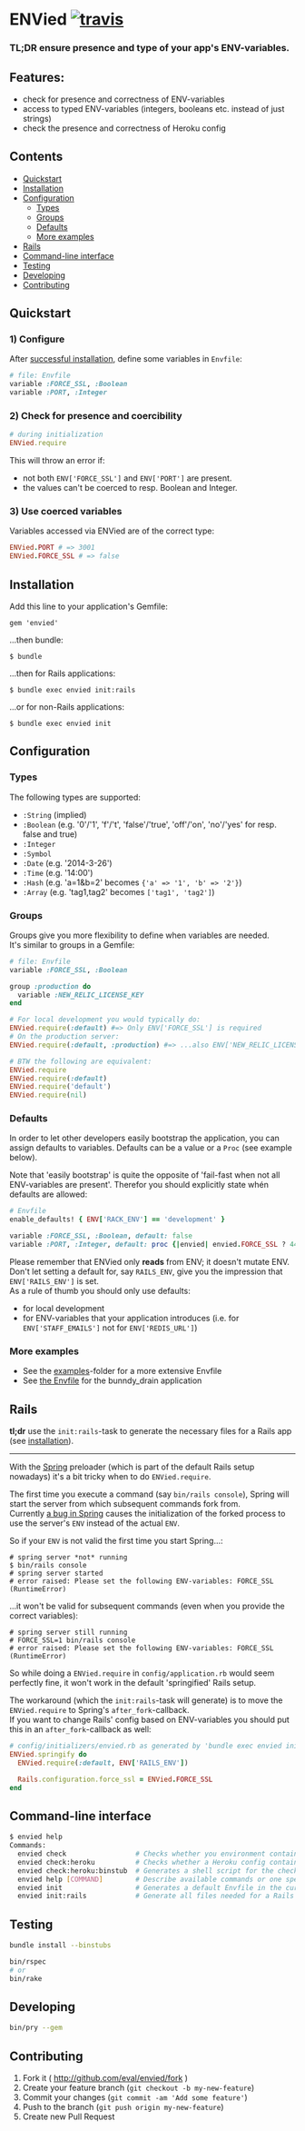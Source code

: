 # ENVied [![travis](https://secure.travis-ci.org/eval/envied.png?branch=master)](https://secure.travis-ci.org/#!/eval/envied)

### TL;DR ensure presence and type of your app's ENV-variables.

## Features:

* check for presence and correctness of ENV-variables
* access to typed ENV-variables (integers, booleans etc. instead of just strings)
* check the presence and correctness of Heroku config

## Contents

* [Quickstart](#quickstart)
* [Installation](#installation)
* [Configuration](#configuration)
  * [Types](#types)
  * [Groups](#groups)
  * [Defaults](#defaults)
  * [More examples](#more-examples)
* [Rails](#rails)
* [Command-line interface](#command-line-interface)
* [Testing](#testing)
* [Developing](#developing)
* [Contributing](#contributing)

## Quickstart

### 1) Configure

After [successful installation](#installation), define some variables in `Envfile`:

```ruby
# file: Envfile
variable :FORCE_SSL, :Boolean
variable :PORT, :Integer
```

### 2) Check for presence and coercibility

```ruby
# during initialization
ENVied.require
```

This will throw an error if:
* not both `ENV['FORCE_SSL']` and `ENV['PORT']` are present.
* the values can't be coerced to resp. Boolean and Integer.

### 3) Use coerced variables

Variables accessed via ENVied are of the correct type:

```ruby
ENVied.PORT # => 3001
ENVied.FORCE_SSL # => false
```

## Installation

Add this line to your application's Gemfile:

    gem 'envied'

...then bundle:

    $ bundle

...then for Rails applications:

    $ bundle exec envied init:rails

...or for non-Rails applications:

    $ bundle exec envied init

## Configuration

### Types

The following types are supported:

* `:String` (implied)
* `:Boolean` (e.g. '0'/'1', 'f'/'t', 'false'/'true', 'off'/'on', 'no'/'yes' for resp. false and true)
* `:Integer`
* `:Symbol`
* `:Date` (e.g. '2014-3-26')
* `:Time` (e.g. '14:00')
* `:Hash` (e.g. 'a=1&b=2' becomes `{'a' => '1', 'b' => '2'}`)
* `:Array` (e.g. 'tag1,tag2' becomes `['tag1', 'tag2']`)

### Groups

Groups give you more flexibility to define when variables are needed.  
It's similar to groups in a Gemfile:

```ruby
# file: Envfile
variable :FORCE_SSL, :Boolean

group :production do
  variable :NEW_RELIC_LICENSE_KEY
end
```

```ruby
# For local development you would typically do:
ENVied.require(:default) #=> Only ENV['FORCE_SSL'] is required
# On the production server:
ENVied.require(:default, :production) #=> ...also ENV['NEW_RELIC_LICENSE_KEY'] is required

# BTW the following are equivalent:
ENVied.require
ENVied.require(:default)
ENVied.require('default')
ENVied.require(nil)
```

### Defaults

In order to let other developers easily bootstrap the application, you can assign defaults to variables.
Defaults can be a value or a `Proc` (see example below).

Note that 'easily bootstrap' is quite the opposite of 'fail-fast when not all ENV-variables are present'. Therefor you should explicitly state whén defaults are allowed:

```ruby
# Envfile
enable_defaults! { ENV['RACK_ENV'] == 'development' }

variable :FORCE_SSL, :Boolean, default: false
variable :PORT, :Integer, default: proc {|envied| envied.FORCE_SSL ? 443 : 80 }
```

Please remember that ENVied only **reads** from ENV; it doesn't mutate ENV.
Don't let setting a default for, say `RAILS_ENV`, give you the impression that `ENV['RAILS_ENV']` is set.  
As a rule of thumb you should only use defaults:
* for local development
* for ENV-variables that your application introduces (i.e. for `ENV['STAFF_EMAILS']` not for `ENV['REDIS_URL']`)

### More examples

* See the [examples](/examples)-folder for a more extensive Envfile
* See [the Envfile](https://github.com/eval/bunny_drain/blob/c54d7d977afb5e23a92da7a2fd0d39f6a7e29bf1/Envfile) for the bunndy_drain application

## Rails

**tl;dr** use the `init:rails`-task to generate the necessary files for a Rails app (see [installation](#installation)).

---

With the [Spring](https://github.com/rails/spring) preloader (which is part of the default Rails setup nowadays) it's a bit tricky when to do `ENVied.require`.

The first time you execute a command (say `bin/rails console`), Spring will start the server from which subsequent commands fork from.  
Currently [a bug in Spring](https://github.com/rails/spring/pull/267#issue-28580171) causes the initialization of the forked process to use the server's `ENV` instead of the actual `ENV`.  

So if your `ENV` is not valid the first time you start Spring...:

    # spring server *not* running
    $ bin/rails console
    # spring server started
    # error raised: Please set the following ENV-variables: FORCE_SSL (RuntimeError)

...it won't be valid for subsequent commands (even when you provide the correct variables):

    # spring server still running
    # FORCE_SSL=1 bin/rails console
    # error raised: Please set the following ENV-variables: FORCE_SSL (RuntimeError)

So while doing a `ENVied.require` in `config/application.rb` would seem perfectly fine, it won't work in the default 'springified' Rails setup.

The workaround (which the `init:rails`-task will generate) is to move the `ENVied.require` to Spring's `after_fork`-callback.  
If you want to change Rails' config based on ENV-variables you should put this in an `after_fork`-callback as well:

```ruby
# config/initializers/envied.rb as generated by 'bundle exec envied init:rails'
ENVied.springify do
  ENVied.require(:default, ENV['RAILS_ENV'])

  Rails.configuration.force_ssl = ENVied.FORCE_SSL
end
```

## Command-line interface

```bash
$ envied help
Commands:
  envied check                 # Checks whether you environment contains the defined variables
  envied check:heroku          # Checks whether a Heroku config contains the defined variables
  envied check:heroku:binstub  # Generates a shell script for the check:heroku-task
  envied help [COMMAND]        # Describe available commands or one specific command
  envied init                  # Generates a default Envfile in the current working directory
  envied init:rails            # Generate all files needed for a Rails project
```

## Testing

```bash
bundle install --binstubs

bin/rspec
# or
bin/rake
```

## Developing

```bash
bin/pry --gem
```

## Contributing

1. Fork it ( http://github.com/eval/envied/fork )
2. Create your feature branch (`git checkout -b my-new-feature`)
3. Commit your changes (`git commit -am 'Add some feature'`)
4. Push to the branch (`git push origin my-new-feature`)
5. Create new Pull Request

